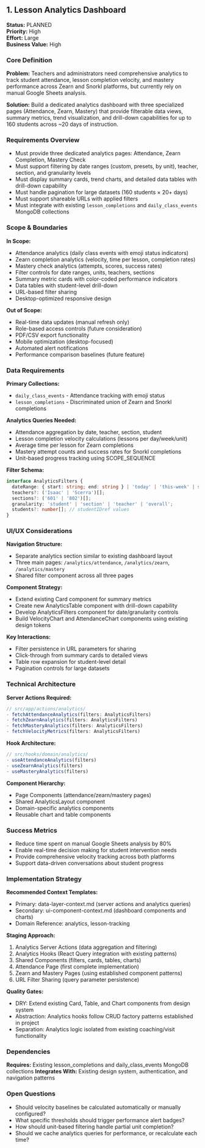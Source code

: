<section id="1-lesson-analytics-dashboard">

## 1. Lesson Analytics Dashboard

**Status:** PLANNED  
**Priority:** High  
**Effort:** Large  
**Business Value:** High

### Core Definition
**Problem:** Teachers and administrators need comprehensive analytics to track student attendance, lesson completion velocity, and mastery performance across Zearn and Snorkl platforms, but currently rely on manual Google Sheets analysis.

**Solution:** Build a dedicated analytics dashboard with three specialized pages (Attendance, Zearn, Mastery) that provide filterable data views, summary metrics, trend visualization, and drill-down capabilities for up to 160 students across ~20 days of instruction.

### Requirements Overview
- Must provide three dedicated analytics pages: Attendance, Zearn Completion, Mastery Check
- Must support filtering by date ranges (custom, presets, by unit), teacher, section, and granularity levels
- Must display summary cards, trend charts, and detailed data tables with drill-down capability
- Must handle pagination for large datasets (160 students × 20+ days)
- Must support shareable URLs with applied filters
- Must integrate with existing `lesson_completions` and `daily_class_events` MongoDB collections

### Scope & Boundaries

**In Scope:**
- Attendance analytics (daily class events with emoji status indicators)
- Zearn completion analytics (velocity, time per lesson, completion rates)
- Mastery check analytics (attempts, scores, success rates)
- Filter controls for date ranges, units, teachers, sections
- Summary metric cards with color-coded performance indicators
- Data tables with student-level drill-down
- URL-based filter sharing
- Desktop-optimized responsive design

**Out of Scope:**
- Real-time data updates (manual refresh only)
- Role-based access controls (future consideration)
- PDF/CSV export functionality
- Mobile optimization (desktop-focused)
- Automated alert notifications
- Performance comparison baselines (future feature)

### Data Requirements

**Primary Collections:**
- `daily_class_events` - Attendance tracking with emoji status
- `lesson_completions` - Discriminated union of Zearn and Snorkl completions

**Analytics Queries Needed:**
- Attendance aggregation by date, teacher, section, student
- Lesson completion velocity calculations (lessons per day/week/unit)
- Average time per lesson for Zearn completions
- Mastery attempt counts and success rates for Snorkl completions
- Unit-based progress tracking using SCOPE_SEQUENCE

**Filter Schema:**
```typescript
interface AnalyticsFilters {
  dateRange: { start: string; end: string } | 'today' | 'this-week' | string; // unit codes
  teachers?: ('Isaac' | 'Scerra')[];
  sections?: ('601' | '802')[];
  granularity: 'student' | 'section' | 'teacher' | 'overall';
  students?: number[]; // studentIDref values
}
```

### UI/UX Considerations

**Navigation Structure:**
- Separate analytics section similar to existing dashboard layout
- Three main pages: `/analytics/attendance`, `/analytics/zearn`, `/analytics/mastery`
- Shared filter component across all three pages

**Component Strategy:**
- Extend existing Card component for summary metrics
- Create new AnalyticsTable component with drill-down capability
- Develop AnalyticsFilters component for date/granularity controls
- Build VelocityChart and AttendanceChart components using existing design tokens

**Key Interactions:**
- Filter persistence in URL parameters for sharing
- Click-through from summary cards to detailed views
- Table row expansion for student-level detail
- Pagination controls for large datasets

### Technical Architecture

**Server Actions Required:**
```typescript
// src/app/actions/analytics/
- fetchAttendanceAnalytics(filters: AnalyticsFilters)
- fetchZearnAnalytics(filters: AnalyticsFilters)
- fetchMasteryAnalytics(filters: AnalyticsFilters)
- fetchVelocityMetrics(filters: AnalyticsFilters)
```

**Hook Architecture:**
```typescript
// src/hooks/domain/analytics/
- useAttendanceAnalytics(filters)
- useZearnAnalytics(filters)
- useMasteryAnalytics(filters)
```

**Component Hierarchy:**
- Page Components (attendance/zearn/mastery pages)
- Shared AnalyticsLayout component
- Domain-specific analytics components
- Reusable chart and table components

### Success Metrics
- Reduce time spent on manual Google Sheets analysis by 80%
- Enable real-time decision making for student intervention needs
- Provide comprehensive velocity tracking across both platforms
- Support data-driven conversations about student progress

### Implementation Strategy

**Recommended Context Templates:**
- Primary: data-layer-context.md (server actions and analytics queries)
- Secondary: ui-component-context.md (dashboard components and charts)
- Domain Reference: analytics, lesson-tracking

**Staging Approach:**
1. Analytics Server Actions (data aggregation and filtering)
2. Analytics Hooks (React Query integration with existing patterns)
3. Shared Components (filters, cards, tables, charts)
4. Attendance Page (first complete implementation)
5. Zearn and Mastery Pages (using established component patterns)
6. URL Filter Sharing (query parameter persistence)

**Quality Gates:**
- DRY: Extend existing Card, Table, and Chart components from design system
- Abstraction: Analytics hooks follow CRUD factory patterns established in project
- Separation: Analytics logic isolated from existing coaching/visit functionality

### Dependencies
**Requires:** Existing lesson_completions and daily_class_events MongoDB collections
**Integrates With:** Existing design system, authentication, and navigation patterns

### Open Questions
- Should velocity baselines be calculated automatically or manually configured?
- What specific thresholds should trigger performance alert badges?
- How should unit-based filtering handle partial unit completion?
- Should we cache analytics queries for performance, or recalculate each time?

</section>